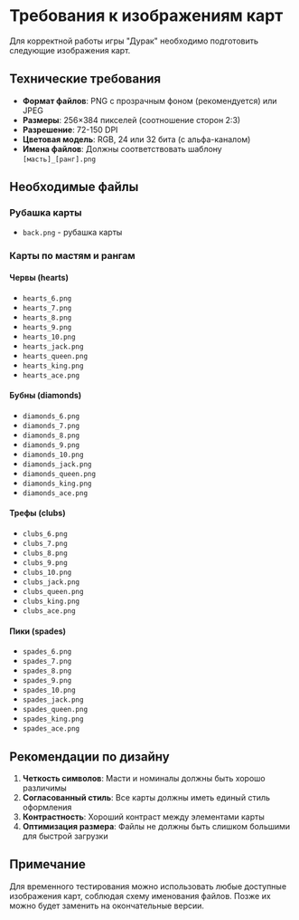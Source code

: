 # Требования к изображениям карт

Для корректной работы игры "Дурак" необходимо подготовить следующие изображения карт.

## Технические требования

- **Формат файлов**: PNG с прозрачным фоном (рекомендуется) или JPEG
- **Размеры**: 256×384 пикселей (соотношение сторон 2:3)
- **Разрешение**: 72-150 DPI
- **Цветовая модель**: RGB, 24 или 32 бита (с альфа-каналом)
- **Имена файлов**: Должны соответствовать шаблону `[масть]_[ранг].png`

## Необходимые файлы

### Рубашка карты
- `back.png` - рубашка карты

### Карты по мастям и рангам

#### Червы (hearts)
- `hearts_6.png`
- `hearts_7.png`
- `hearts_8.png`
- `hearts_9.png`
- `hearts_10.png`
- `hearts_jack.png`
- `hearts_queen.png`
- `hearts_king.png`
- `hearts_ace.png`

#### Бубны (diamonds)
- `diamonds_6.png`
- `diamonds_7.png`
- `diamonds_8.png`
- `diamonds_9.png`
- `diamonds_10.png`
- `diamonds_jack.png`
- `diamonds_queen.png`
- `diamonds_king.png`
- `diamonds_ace.png`

#### Трефы (clubs)
- `clubs_6.png`
- `clubs_7.png`
- `clubs_8.png`
- `clubs_9.png`
- `clubs_10.png`
- `clubs_jack.png`
- `clubs_queen.png`
- `clubs_king.png`
- `clubs_ace.png`

#### Пики (spades)
- `spades_6.png`
- `spades_7.png`
- `spades_8.png`
- `spades_9.png`
- `spades_10.png`
- `spades_jack.png`
- `spades_queen.png`
- `spades_king.png`
- `spades_ace.png`

## Рекомендации по дизайну

1. **Четкость символов**: Масти и номиналы должны быть хорошо различимы
2. **Согласованный стиль**: Все карты должны иметь единый стиль оформления
3. **Контрастность**: Хороший контраст между элементами карты
4. **Оптимизация размера**: Файлы не должны быть слишком большими для быстрой загрузки

## Примечание

Для временного тестирования можно использовать любые доступные изображения карт, соблюдая схему именования файлов. Позже их можно будет заменить на окончательные версии. 